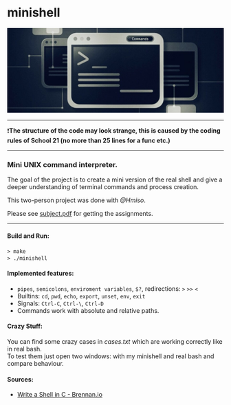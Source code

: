 # minishell 

<img src="logo.jpg" alt="logo"/><br/>

------------

❗**The structure of the code may look strange, this is caused by the coding rules of School 21 (no more than 25 lines for a func etc.)**

------------

### Mini UNIX command interpreter.


The goal of the project is to create a mini version of the real shell and give a deeper understanding of terminal commands and process creation.

This two-person project was done with *@Hmiso*.


Please see <a href="./subject.pdf">subject.pdf</a> for getting the assignments.

------------
#### Build and Run:
```
> make
> ./minishell
```
#### Implemented features:
* ```pipes```, ```semicolons```, ```enviroment variables```, ```$?```, redirections: ```>``` ```>>``` ```<```
* Builtins: ```cd```, ```pwd```, ```echo```, ```export```, ```unset```, ```env```, ```exit```
* Signals: ```Ctrl-C```, ```Ctrl-\```, ```Ctrl-D```
* Commands work with absolute and relative paths.

#### Crazy Stuff:

You can find some crazy cases in *cases.txt* which are working correctly like in real bash.<br/>
To test them just open two windows: with my minishell and real bash and compare behaviour.

#### Sources:
- [Write a Shell in C - Brennan.io](https://brennan.io/2015/01/16/write-a-shell-in-c/)